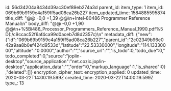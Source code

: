 id: 56d34204a8434d39ac30ef89eb274a3d
parent_id: 
item_type: 1
item_id: 069b69b9159c4a159ff5ad08ca26b227
item_updated_time: 1584885595874
title_diff: "@@ -0,0 +1,39 @@\n+Intel-80486 Programmer Reference Manual\n"
body_diff: "@@ -0,0 +1,90 @@\n+%5Bi486_Processor_Programmers_Reference_Manual_1990.pdf%5D(:/c9ccac52f6af4ca99d0aceb7d8d2357c)\n"
metadata_diff: {"new":{"id":"069b69b9159c4a159ff5ad08ca26b227","parent_id":"2c02349b96e042a9aa8b0ef424d9533d","latitude":"22.53330000","longitude":"114.13330000","altitude":"0.0000","author":"","source_url":"","is_todo":0,"todo_due":0,"todo_completed":0,"source":"joplin-desktop","source_application":"net.cozic.joplin-desktop","application_data":"","order":0,"markup_language":1,"is_shared":0},"deleted":[]}
encryption_cipher_text: 
encryption_applied: 0
updated_time: 2020-03-22T14:00:19.599Z
created_time: 2020-03-22T14:00:19.599Z
type_: 13